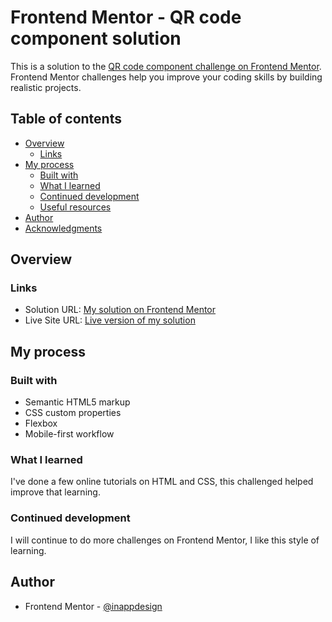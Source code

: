 # Frontend Mentor - QR code component solution

This is a solution to the [QR code component challenge on Frontend Mentor](https://www.frontendmentor.io/challenges/qr-code-component-iux_sIO_H). Frontend Mentor challenges help you improve your coding skills by building realistic projects.

## Table of contents

- [Overview](#overview)
  - [Links](#links)
- [My process](#my-process)
  - [Built with](#built-with)
  - [What I learned](#what-i-learned)
  - [Continued development](#continued-development)
  - [Useful resources](#useful-resources)
- [Author](#author)
- [Acknowledgments](#acknowledgments)

## Overview

### Links

- Solution URL: [My solution on Frontend Mentor](https://www.frontendmentor.io/solutions/qr-code-component-rk11cIXumc)
- Live Site URL: [Live version of my solution](https://qr-code-component-frontend-mentor-olive.vercel.app/)

## My process

### Built with

- Semantic HTML5 markup
- CSS custom properties
- Flexbox
- Mobile-first workflow

### What I learned

I've done a few online tutorials on HTML and CSS, this challenged helped improve that learning.

### Continued development

I will continue to do more challenges on Frontend Mentor, I like this style of learning.

## Author

- Frontend Mentor - [@inappdesign](https://www.frontendmentor.io/profile/inappdesign)
